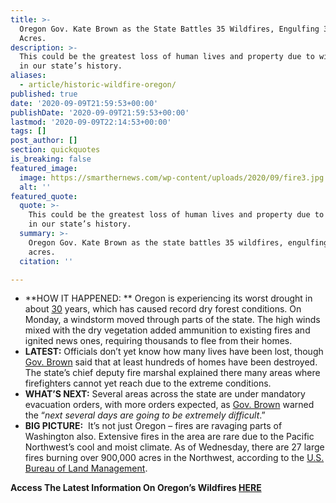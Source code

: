 ```yaml
---
title: >-
  Oregon Gov. Kate Brown as the State Battles 35 Wildfires, Engulfing 300,000+
  Acres.
description: >-
  This could be the greatest loss of human lives and property due to wildfires
  in our state’s history.
aliases:
  - article/historic-wildfire-oregon/
published: true
date: '2020-09-09T21:59:53+00:00'
publishDate: '2020-09-09T21:59:53+00:00'
lastmod: '2020-09-09T22:14:53+00:00'
tags: []
post_author: []
section: quickquotes
is_breaking: false
featured_image:
  image: https://smarthernews.com/wp-content/uploads/2020/09/fire3.jpg
  alt: ''
featured_quote:
  quote: >-
    This could be the greatest loss of human lives and property due to wildfires
    in our state’s history.
  summary: >-
    Oregon Gov. Kate Brown as the state battles 35 wildfires, engulfing 300,000+
    acres.
  citation: ''

---
```

*   **HOW IT HAPPENED: ** Oregon is experiencing its worst drought in about [30](https://www.facebook.com/oregongovernor/posts/2681994935392373) years, which has caused record dry forest conditions. On Monday, a windstorm moved through parts of the state. The high winds mixed with the dry vegetation added ammunition to existing fires and ignited news ones, requiring thousands to flee from their homes.
*   **LATEST:** Officials don’t yet know how many lives have been lost, though [Gov. Brown](https://www.youtube.com/watch?v=S9OUT6QNK9k&ab_channel=OregonPublicHealthDivision) said that at least hundreds of homes have been destroyed. The state’s chief deputy fire marshal explained there many areas where firefighters cannot yet reach due to the extreme conditions.
*   **WHAT’S NEXT:** Several areas across the state are under mandatory evacuation orders, with more orders expected, as [Gov. Brown](https://apnews.com/9002178ddd7d935c75f6ff666d044d16) warned the “_next several days are going to be extremely difficult_.”
*   **BIG PICTURE:**  It’s not just Oregon – fires are ravaging parts of Washington also. Extensive fires in the area are rare due to the Pacific Northwest’s cool and moist climate. As of Wednesday, there are 27 large fires burning over 900,000 acres in the Northwest, according to the [U.S. Bureau of Land Management](https://twitter.com/BLMOregon/status/1303725828157521920).

**Access The Latest Information On Oregon’s Wildfires [HERE](https://wildfire.oregon.gov/)**